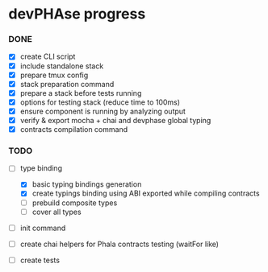 # devPHAse progress

### DONE

- [x] create CLI script
- [x] include standalone stack
- [x] prepare tmux config
- [x] stack preparation command
- [x] prepare a stack before tests running
- [x] options for testing stack (reduce time to 100ms)
- [x] ensure component is running by analyzing output
- [x] verify & export mocha + chai and devphase global typing
- [x] contracts compilation command

### TODO

- [ ] type binding
    - [x] basic typing bindings generation
    - [x] create typings binding using ABI exported while compiling contracts
    - [ ] prebuild composite types
    - [ ] cover all types
- [ ] init command
- [ ] create chai helpers for Phala contracts testing (waitFor like)

- [ ] create tests



